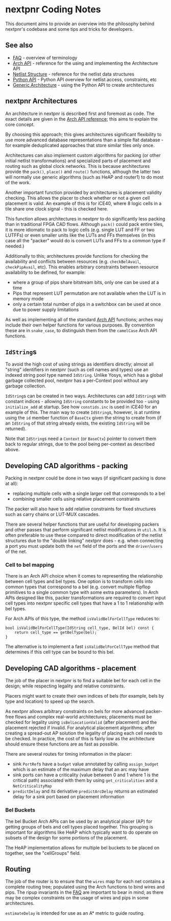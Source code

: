 # nextpnr Coding Notes

This document aims to provide an overview into the philosophy behind nextpnr's codebase and some tips and tricks for developers.

## See also

 - [FAQ](faq.md) - overview of terminology
 - [Arch API](archapi.md) - reference for the using and implementing the Architecture API
 - [Netlist Structure](netlist.md) - reference for the netlist data structures
 - [Python API](python.md) - Python API overview for netlist access, constraints, etc
 - [Generic Architecture](generic.md) - using the Python API to create architectures

## nextpnr Architectures

An architecture in nextpnr is described first and foremost as code. The exact details are given in the [Arch API reference](archapi.md); this aims to explain the core concept.

By choosing this approach; this gives architectures significant flexibility to use more advanced database representations than a simple flat database - for example deduplicated approaches that store similar tiles only once.

Architectures can also implement custom algorithms for packing (or other initial netlist transformations) and specialized parts of placement and routing such as global clock networks. This is because architectures provide the `pack()`, `place()` and `route()` functions, although the latter two will normally use generic algorithms (such as HeAP and router1) to do most of the work.

Another important function provided by architectures is placement validity checking. This allows the placer to check whether or not a given cell placement is valid. An example of this is for iCE40, where 8 logic cells in a tile share one clock signal - this is checked here.

This function allows architectures in nextpnr to do significantly less packing than in traditional FPGA CAD flows. Although `pack()` could pack entire tiles, it is more idiomatic to pack to logic cells (e.g. single LUT and FF or two LUTFFs) or even smaller units like the LUTs and FFs themselves (in this case all the "packer" would do is convert LUTs and FFs to a common type if needed.)

Additionally to this; architectures provide functions for checking the availability and conflicts between resources (e.g. `checkBelAvail`, `checkPipAvail`, etc). This enables arbitrary constraints between resource availability to be defined, for example:

 - where a group of pips share bitstream bits, only one can be used at a time
 - Pips that represent LUT permutation are not available when the LUT is in memory mode
 - only a certain total number of pips in a switchbox can be used at once due to power supply limitations

As well as implementing all of the standard [Arch API](archapi.md) functions; arches may include their own helper functions for various purposes. By convention these are in `snake_case`, to distinguish them from the `camelCase` Arch API functions.

## `IdString`s

To avoid the high cost of using strings as identifiers directly; almost all "string" identifiers in nextpnr (such as cell names and types) use an indexed string pool type named `IdString`. Unlike Yosys, which has a global garbage collected pool, nextpnr has a per-Context pool without any garbage collection.

`IdString`s can be created in two ways. Architectures can add `IdString`s with constant indices - allowing `IdString` constants to be provided too - using `initialize_add` at startup. See how `constids.inc` is used in iCE40 for an example of this. The main way to create `IdString`s, however, is at runtime using the `id` member function of `BaseCtx` given the string to create from (if an `IdString` of that string already exists, the existing `IdString` will be returned).

Note that `IdString`s need a `Context` (or `BaseCtx`) pointer to convert them back to regular strings, due to the pool being per-context as described above.

## Developing CAD algorithms - packing

Packing in nextpnr could be done in two ways (if significant packing is done at all):
 - replacing multiple cells with a single larger cell that corresponds to a bel
 - combining smaller cells using relative placement constraints

The packer will also have to add relative constraints for fixed structures such as carry chains or LUT-MUX cascades.

There are several helper functions that are useful for developing packers and other passes that perform significant netlist modifications in `util.h`. It is often preferable to use these compared to direct modification of the netlist structures due to the "double linking" nextpnr does - e.g. when connecting a port you must update both the `net` field of the ports and the `driver`/`users` of the net.

### Cell to bel mapping

There is an Arch API choice when it comes to representing the relationship
between cell types and bel types.  One option is to transform cells into
common types that correspond to a bel (e.g. convert multiple flipflop
primitives to a single common type with some extra parameters). In Arch APIs
designed like this, packer transformations are required to convert input cell
types into nextpnr specific cell types that have a 1 to 1 relationship with
bel types.

For Arch APIs of this type, the method `isValidBelForCellType` reduces to:

```
bool isValidBelForCellType(IdString cell_type, BelId bel) const {
    return cell_type == getBelType(bel);
}
```

The alternative is to implement a fast `isValidBelForCellType` method that
determines if this cell type can be bound to this bel.

## Developing CAD algorithms - placement

The job of the placer in nextpnr is to find a suitable bel for each cell in the design; while respecting legality and relative constraints.

Placers might want to create their own indices of bels (for example, bels by type and location) to speed up the search.

As nextpnr allows arbitrary constraints on bels for more advanced packer-free flows and complex real-world architectures; placements must be checked for legality using `isBelLocationValid` (after placement) and the placement rejected if invalid. For analytical placement algorithms; after creating a spread-out AP solution the legality of placing each cell needs to be checked. In practice, the cost of this is fairly low as the architecture should ensure these functions are as fast as possible.

There are several routes for timing information in the placer:
 - sink `PortRef`s have a `budget` value annotated by calling `assign_budget` which is an estimate of the maximum delay that an arc may have
 - sink ports can have a criticality (value between 0 and 1 where 1 is the critical path) associated with them by using `get_criticalities` and a `NetCriticalityMap`
 - `predictDelay` and its derivative `predictArcDelay` returns an estimated delay for a sink port based on placement information


### Bel Buckets

The bel Bucket Arch APIs can be used by an analytical placer (AP) for getting
groups of bels and cell types placed together.  This grouping is important for
algorithms like HeAP which typically want to do operate on subsets of the
design for some portions of the placement.

The HeAP implementation allows for multiple bel buckets to be placed on
together, see the "cellGroups" field.

## Routing

The job of the router is to ensure that the `wires` map for each net contains a complete routing tree; populated using the Arch functions to bind wires and pips. The ripup invariants in the [FAQ](faq.md) are important to bear in mind; as there may be complex constraints on the usage of wires and pips in some architectures.

`estimateDelay` is intended for use as an A* metric to guide routing.


